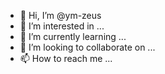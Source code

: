 - 👋 Hi, I’m @ym-zeus
- 👀 I’m interested in ...
- 🌱 I’m currently learning ...
- 💞️ I’m looking to collaborate on ...
- 📫 How to reach me ...

<!---
ym-zeus/ym-zeus is a ✨ special ✨ repository because its `README.md` (this file) appears on your GitHub profile.
You can click the Preview link to take a look at your changes.
--->
